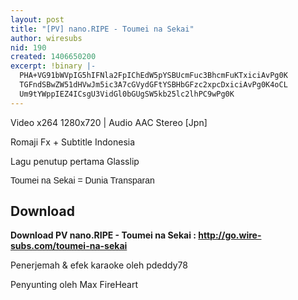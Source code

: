 ```yaml
---
layout: post
title: "[PV] nano.RIPE - Toumei na Sekai"
author: wiresubs
nid: 190
created: 1406650200
excerpt: !binary |-
  PHA+VG91bWVpIG5hIFNla2FpIChEdW5pYSBUcmFuc3BhcmFuKTxiciAvPg0K
  TGFndSBwZW51dHVwJm5ic3A7cGVydGFtYSBHbGFzc2xpcDxiciAvPg0K4oCL
  Um9tYWppIEZ4ICsgU3VidGl0bGUgSW5kb25lc2lhPC9wPg0K
---
```

<p class="rtecenter">Video x264 1280x720&nbsp;|&nbsp;Audio AAC Stereo [Jpn]<br />
Romaji Fx + Subtitle Indonesia<br />
Lagu penutup pertama Glasslip</p>

<p class="rtejustify"><span style="font-family:lucida sans unicode,lucida grande,sans-serif">Toumei na Sekai = Dunia Transparan</span></p>

<h2>Download</h2>

<p><strong>Download PV nano.RIPE - Toumei na Sekai :&nbsp;<a href="http://go.wire-subs.com/toumei-na-sekai" target="_blank">http://go.wire-subs.com/toumei-na-sekai</a></strong></p>

<p><strong>​</strong>Penerjemah &amp;&nbsp;efek karaoke oleh pdeddy78<br />
Penyunting oleh Max FireHeart</p>
